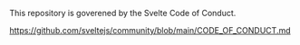 This repository is goverened by the Svelte Code of Conduct.

https://github.com/sveltejs/community/blob/main/CODE_OF_CONDUCT.md
